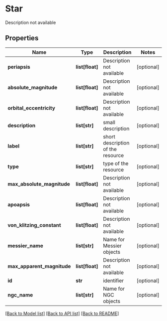 # Star

Description not available
## Properties
Name | Type | Description | Notes
------------ | ------------- | ------------- | -------------
**periapsis** | **list[float]** | Description not available | [optional] 
**absolute_magnitude** | **list[float]** | Description not available | [optional] 
**orbital_eccentricity** | **list[float]** | Description not available | [optional] 
**description** | **list[str]** | small description | [optional] 
**label** | **list[str]** | short description of the resource | [optional] 
**type** | **list[str]** | type of the resource | [optional] 
**max_absolute_magnitude** | **list[float]** | Description not available | [optional] 
**apoapsis** | **list[float]** | Description not available | [optional] 
**von_klitzing_constant** | **list[float]** | Description not available | [optional] 
**messier_name** | **list[str]** | Name for Messier objects | [optional] 
**max_apparent_magnitude** | **list[float]** | Description not available | [optional] 
**id** | **str** | identifier | [optional] 
**ngc_name** | **list[str]** | Name for NGC objects | [optional] 

[[Back to Model list]](../README.md#documentation-for-models) [[Back to API list]](../README.md#documentation-for-api-endpoints) [[Back to README]](../README.md)


